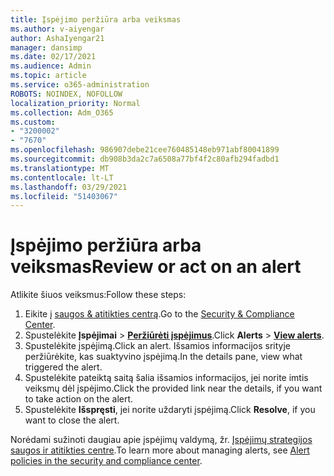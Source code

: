 ```yaml
---
title: Įspėjimo peržiūra arba veiksmas
ms.author: v-aiyengar
author: AshaIyengar21
manager: dansimp
ms.date: 02/17/2021
ms.audience: Admin
ms.topic: article
ms.service: o365-administration
ROBOTS: NOINDEX, NOFOLLOW
localization_priority: Normal
ms.collection: Adm_O365
ms.custom:
- "3200002"
- "7670"
ms.openlocfilehash: 986907debe21cee760485148eb971abf80041899
ms.sourcegitcommit: db908b3da2c7a6508a77bf4f2c80afb294fadbd1
ms.translationtype: MT
ms.contentlocale: lt-LT
ms.lasthandoff: 03/29/2021
ms.locfileid: "51403067"
---
```

# <a name="review-or-act-on-an-alert"></a><span data-ttu-id="0ebb7-102">Įspėjimo peržiūra arba veiksmas</span><span class="sxs-lookup"><span data-stu-id="0ebb7-102">Review or act on an alert</span></span>

<span data-ttu-id="0ebb7-103">Atlikite šiuos veiksmus:</span><span class="sxs-lookup"><span data-stu-id="0ebb7-103">Follow these steps:</span></span>

1. <span data-ttu-id="0ebb7-104">Eikite į [saugos & atitikties centrą](https://go.microsoft.com/fwlink/p/?linkid=2077143).</span><span class="sxs-lookup"><span data-stu-id="0ebb7-104">Go to the [Security & Compliance Center](https://go.microsoft.com/fwlink/p/?linkid=2077143).</span></span>
1. <span data-ttu-id="0ebb7-105">Spustelėkite **Įspėjimai**  >  **[Peržiūrėti įspėjimus](https://go.microsoft.com/fwlink/?linkid=2103301)**.</span><span class="sxs-lookup"><span data-stu-id="0ebb7-105">Click **Alerts** > **[View alerts](https://go.microsoft.com/fwlink/?linkid=2103301)**.</span></span>
1. <span data-ttu-id="0ebb7-106">Spustelėkite įspėjimą.</span><span class="sxs-lookup"><span data-stu-id="0ebb7-106">Click an alert.</span></span> <span data-ttu-id="0ebb7-107">Išsamios informacijos srityje peržiūrėkite, kas suaktyvino įspėjimą.</span><span class="sxs-lookup"><span data-stu-id="0ebb7-107">In the details pane, view what triggered the alert.</span></span>
1. <span data-ttu-id="0ebb7-108">Spustelėkite pateiktą saitą šalia išsamios informacijos, jei norite imtis veiksmų dėl įspėjimo.</span><span class="sxs-lookup"><span data-stu-id="0ebb7-108">Click the provided link near the details, if you want to take action on the alert.</span></span>
1. <span data-ttu-id="0ebb7-109">Spustelėkite **Išspręsti**, jei norite uždaryti įspėjimą.</span><span class="sxs-lookup"><span data-stu-id="0ebb7-109">Click **Resolve**, if you want to close the alert.</span></span>

<span data-ttu-id="0ebb7-110">Norėdami sužinoti daugiau apie įspėjimų valdymą, žr. [Įspėjimų strategijos saugos ir atitikties centre](https://go.microsoft.com/fwlink/?linkid=2103211).</span><span class="sxs-lookup"><span data-stu-id="0ebb7-110">To learn more about managing alerts, see [Alert policies in the security and compliance center](https://go.microsoft.com/fwlink/?linkid=2103211).</span></span>

